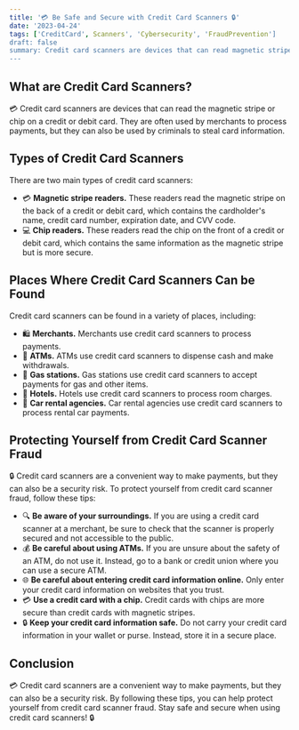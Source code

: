 ```yaml
---
title: '💳 Be Safe and Secure with Credit Card Scanners 🔒'
date: '2023-04-24'
tags: ['CreditCard', Scanners', 'Cybersecurity', 'FraudPrevention']
draft: false
summary: Credit card scanners are devices that can read magnetic stripes or chips on credit or debit cards. Learn about the two main types of credit card scanners, where they can be found, and tips for protecting yourself from credit card scanner fraud.
---
```


## What are Credit Card Scanners?

💳 Credit card scanners are devices that can read the magnetic stripe or chip on a credit or debit card. They are often used by merchants to process payments, but they can also be used by criminals to steal card information.

## Types of Credit Card Scanners

There are two main types of credit card scanners:

- 💳 **Magnetic stripe readers.** These readers read the magnetic stripe on the back of a credit or debit card, which contains the cardholder's name, credit card number, expiration date, and CVV code.
- 💻 **Chip readers.** These readers read the chip on the front of a credit or debit card, which contains the same information as the magnetic stripe but is more secure.

## Places Where Credit Card Scanners Can be Found

Credit card scanners can be found in a variety of places, including:

- 🛍️ **Merchants.** Merchants use credit card scanners to process payments.
- 🏧 **ATMs.** ATMs use credit card scanners to dispense cash and make withdrawals.
- 🚗 **Gas stations.** Gas stations use credit card scanners to accept payments for gas and other items.
- 🏨 **Hotels.** Hotels use credit card scanners to process room charges.
- 🚗 **Car rental agencies.** Car rental agencies use credit card scanners to process rental car payments.

## Protecting Yourself from Credit Card Scanner Fraud

🔒 Credit card scanners are a convenient way to make payments, but they can also be a security risk. To protect yourself from credit card scanner fraud, follow these tips:

- 🔍 **Be aware of your surroundings.** If you are using a credit card scanner at a merchant, be sure to check that the scanner is properly secured and not accessible to the public.
- 💰 **Be careful about using ATMs.** If you are unsure about the safety of an ATM, do not use it. Instead, go to a bank or credit union where you can use a secure ATM.
- 🌐 **Be careful about entering credit card information online.** Only enter your credit card information on websites that you trust.
- 💳 **Use a credit card with a chip.** Credit cards with chips are more secure than credit cards with magnetic stripes.
- 🔒 **Keep your credit card information safe.** Do not carry your credit card information in your wallet or purse. Instead, store it in a secure place.

## Conclusion

💳 Credit card scanners are a convenient way to make payments, but they can also be a security risk. By following these tips, you can help protect yourself from credit card scanner fraud. Stay safe and secure when using credit card scanners! 🔒
